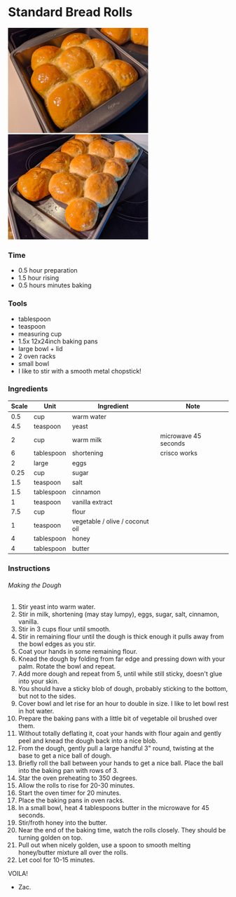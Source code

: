 # Standard Bread Rolls

![bread_rolls](standard-bread-rolls.jpg)
![bread_rolls2](standard-bread-rolls2.jpg)

### Time

* 0.5 hour preparation
* 1.5 hour rising
* 0.5 hours minutes baking

### Tools

* tablespoon
* teaspoon
* measuring cup
* 1.5x 12x24inch baking pans
* large bowl + lid
* 2 oven racks
* small bowl
* I like to stir with a smooth metal chopstick!

### Ingredients

Scale | Unit | Ingredient | Note
--- | --- | --- | ---
0.5 | cup | warm water 
4.5 | teaspoon | yeast
2 | cup | warm milk | microwave 45 seconds
6 | tablespoon | shortening | crisco works
2 | large | eggs
0.25 | cup | sugar
1.5 | teaspoon | salt
1.5 | tablespoon | cinnamon
1 | teaspoon | vanilla extract
7.5 | cup | flour
1 | teaspoon | vegetable / olive / coconut oil
4 | tablespoon | honey
4 | tablespoon | butter

### Instructions

###### Making the Dough

1. Stir yeast into warm water.
2. Stir in milk, shortening (may stay lumpy), eggs, sugar, salt, cinnamon, vanilla.
3. Stir in 3 cups flour until smooth.
4. Stir in remaining flour until the dough is thick enough it pulls away from the bowl edges as you stir.
5. Coat your hands in some remaining flour.
6. Knead the dough by folding from far edge and pressing down with your palm.  Rotate the bowl and repeat.
7. Add more dough and repeat from 5, until while still sticky, doesn't glue into your skin.
8. You should have a sticky blob of dough, probably sticking to the bottom, but not to the sides.
9. Cover bowl and let rise for an hour to double in size.  I like to let bowl rest in hot water.
10. Prepare the baking pans with a little bit of vegetable oil brushed over them.
11. Without totally deflating it, coat your hands with flour again and gently peel and knead the dough back into a nice blob.
12. From the dough, gently pull a large handful 3" round, twisting at the base to get a nice ball of dough.
13. Briefly roll the ball between your hands to get a nice ball.  Place the ball into the baking pan with rows of 3.
14. Star the oven preheating to 350 degrees.
15. Allow the rolls to rise for 20-30 minutes.
16. Start the oven timer for 20 minutes.
17. Place the baking pans in oven racks.
18. In a small bowl, heat 4 tablespoons butter in the microwave for 45 seconds.
19. Stir/froth honey into the butter.
20. Near the end of the baking time, watch the rolls closely.  They should be turning golden on top.
21. Pull out when nicely golden, use a spoon to smooth melting honey/butter mixture all over the rolls.
22. Let cool for 10-15 minutes.

VOILA!

- Zac.

